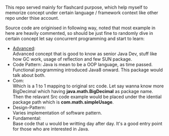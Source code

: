 This repo served mainly for flashcard purpose, which help myself to memorize concept 
under certain language / framework context like other repo under thise account.   
   
Source code are originised in following way, noted that most example 
in here are heavily commented, so should be just fine to randomly dive 
in certain concept let say concurrent programming and start to learn:


* [Advanced](./src/advanced):   
    Advanced concept that is good to know as senior Java Dev, stuff like how GC work, 
    usage of reflection and few SUN package.  
* Code Pattern:
    Java is mean to be a OOP language, as time passed. Functional programming 
    introduced Java8 onward. This package would talk about both.
* Com:   
    Which is a 1 to 1 mapping to original src code. Let say wanna know more BigDecimal
    which having **java.math.BigDecimal** as package name. Then the relavant Src code example
    would be placed under the idential package path which is **com.math.simpleUsage**.
* Design-Pattern:   
    Varies implementation of software pattern.
* Fundamental:   
    Base code that u would be writting day after day. It's a good entry point 
    for those who are interested in Java. 